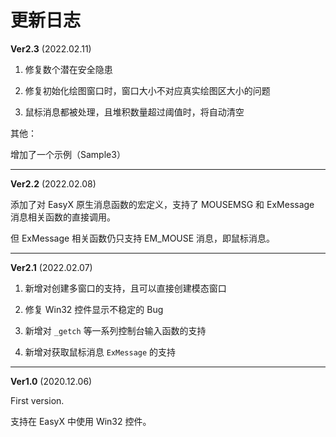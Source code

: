 # 更新日志

**Ver2.3** (2022.02.11)

1. 修复数个潜在安全隐患

2. 修复初始化绘图窗口时，窗口大小不对应真实绘图区大小的问题

3. 鼠标消息都被处理，且堆积数量超过阈值时，将自动清空

其他：

增加了一个示例（Sample3）

---

**Ver2.2** (2022.02.08)

添加了对 EasyX 原生消息函数的宏定义，支持了 MOUSEMSG 和 ExMessage 消息相关函数的直接调用。

但 ExMessage 相关函数仍只支持 EM_MOUSE 消息，即鼠标消息。

---

**Ver2.1** (2022.02.07)

1. 新增对创建多窗口的支持，且可以直接创建模态窗口

2. 修复 Win32 控件显示不稳定的 Bug

3. 新增对 `_getch` 等一系列控制台输入函数的支持

4. 新增对获取鼠标消息 `ExMessage` 的支持

---

**Ver1.0** (2020.12.06)

First version.

支持在 EasyX 中使用 Win32 控件。
